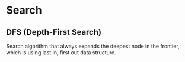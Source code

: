 # Search 
## DFS (Depth-First Search)
Search algorithm that always expands the deepest node in the frontier, which is using last in, first out data structure.